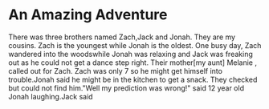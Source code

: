 # An Amazing Adventure
There was three brothers named Zach,Jack and Jonah. They are my cousins. Zach is the youngest while Jonah is the oldest. One busy day, Zach wandered into the woodswhile Jonah was relaxing and Jack was freaking out as he could not get a dance step right.  Their mother[my aunt] Melanie , called out for Zach. Zach was only 7 so he might get himself into trouble.Jonah said he might be in the kitchen to get a snack. They checked but could not find him."Well my prediction was wrong!" said 12 year old Jonah laughing.Jack said
